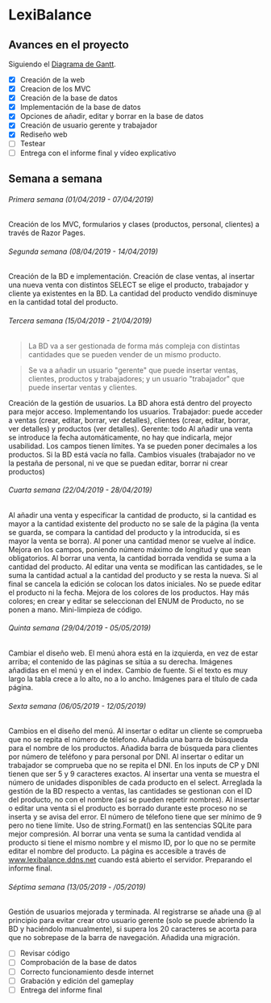 # LexiBalance

## Avances en el proyecto
Siguiendo el [Diagrama de Gantt](https://ibb.co/X3kwp6w).
- [x] Creación de la web
- [x] Creacion de los MVC
- [x] Creación de la base de datos
- [x] Implementación de la base de datos 
- [x] Opciones de añadir, editar y borrar en la base de datos 
- [x] Creación de usuario gerente y trabajador 
- [x] Rediseño web
- [ ] Testear
- [ ] Entrega con el informe final y vídeo explicativo

## Semana a semana

###### Primera semana (01/04/2019 - 07/04/2019)
  Creación de los MVC, formularios y clases (productos, personal, clientes) a través de Razor Pages.
  
###### Segunda semana (08/04/2019 - 14/04/2019) 
  Creación de la BD e implementación. Creación de clase ventas, al insertar una nueva venta con distintos SELECT se elige el producto, trabajador y cliente ya existentes en la BD. La cantidad del producto vendido disminuye en la cantidad total del producto.
  
###### Tercera semana (15/04/2019 - 21/04/2019)
> La BD va a ser gestionada de forma más compleja con distintas cantidades que se pueden vender de un mismo producto.

> Se va a añadir un usuario "gerente" que puede insertar ventas, clientes, productos y trabajadores; y un usuario "trabajador" que puede insertar ventas y clientes.

  Creación de la gestión de usuarios. La BD ahora está dentro del proyecto para mejor acceso. Implementando los usuarios.
  Trabajador: puede acceder a ventas (crear, editar, borrar, ver detalles), clientes (crear, editar, borrar, ver detalles) y productos (ver detalles).
  Gerente: todo
  Al añadir una venta se introduce la fecha automáticamente, no hay que indicarla, mejor usabilidad. Los campos tienen límites. Ya se pueden poner decimales a los productos. Si la BD está vacía no falla. Cambios visuales (trabajador no ve la pestaña de personal, ni ve que se puedan editar, borrar ni crear productos)

###### Cuarta semana (22/04/2019 - 28/04/2019)
  Al añadir una venta y especificar la cantidad de producto, si la cantidad es mayor a la cantidad existente del producto no se sale de la página (la venta se guarda, se compara la cantidad del producto y la introducida, si es mayor la venta se borra). Al poner una cantidad menor se vuelve al índice.
  Mejora en los campos, poniendo número máximo de longitud y que sean obligatorios.
  Al borrar una venta, la cantidad borrada vendida se suma a la cantidad del producto.
  Al editar una venta se modifican las cantidades, se le suma la cantidad actual a la cantidad del producto y se resta la nueva. Si al final se cancela la edición se colocan los datos iniciales. No se puede editar el producto ni la fecha.
  Mejora de los colores de los productos. Hay más colores; en crear y editar se seleccionan del ENUM de Producto, no se ponen a mano.
  Mini-limpieza de código.

###### Quinta semana (29/04/2019 - 05/05/2019)
  Cambiar el diseño web. El menú ahora está en la izquierda, en vez de estar arriba; el contenido de las páginas se sitúa a su derecha.
  Imágenes añadidas en el menú y en el index. Cambio de fuente. Si el texto es muy largo la tabla crece a lo alto, no a lo ancho. Imágenes para el título de cada página.
  
###### Sexta semana (06/05/2019 - 12/05/2019)
  Cambios en el diseño del menú. 
  Al insertar o editar un cliente se comprueba que no se repita el número de télefono. Añadida una barra de búsqueda para el nombre de los productos. Añadida barra de búsqueda para clientes por número de teléfono y para personal por DNI. Al insertar o editar un trabajador se comprueba que no se repita el DNI. En los inputs de CP y DNI tienen que ser 5 y 9 caracteres exactos. Al insertar una venta se muestra el número de unidades disponibles de cada producto en el select. Arreglada la gestión de la BD respecto a ventas, las cantidades se gestionan con el ID del producto, no con el nombre (así se pueden repetir nombres). Al insertar o editar una venta si el producto es borrado durante este proceso no se inserta y se avisa del error. El número de télefono tiene que ser mínimo de 9 pero no tiene límite. Uso de string.Format() en las sentencias SQLite para mejor compresión. Al borrar una venta se suma la cantidad vendida al producto si tiene el mismo nombre y el mismo ID, por lo que no se permite editar el nombre del producto. La página es accesible a través de www.lexibalance.ddns.net cuando está abierto el servidor. Preparando el informe final.
  
###### Séptima semana (13/05/2019 - /05/2019)
  Gestión de usuarios mejorada y terminada. Al registrarse se añade una @ al principio para evitar crear otro usuario gerente (solo se puede abriendo la BD y haciéndolo manualmente), si supera los 20 caracteres se acorta para que no sobrepase de la barra de navegación. Añadida una migración.
- [ ] Revisar código
- [ ] Comprobación de la base de datos
- [ ] Correcto funcionamiento desde internet
- [ ] Grabación y edición del gameplay
- [ ] Entrega del informe final

